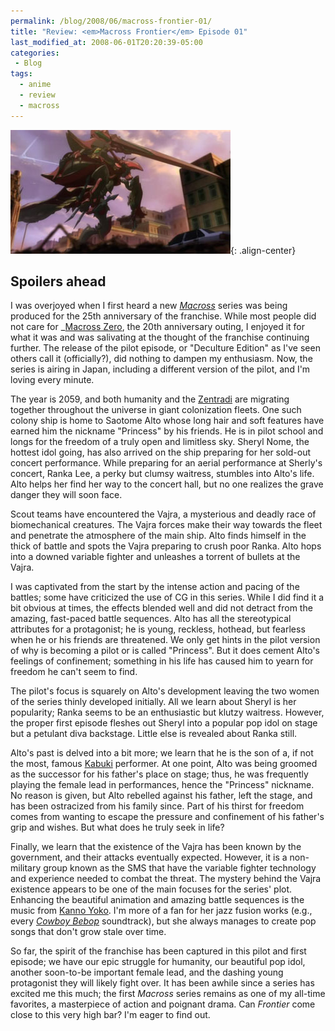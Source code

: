 ```yaml
---
permalink: /blog/2008/06/macross-frontier-01/
title: "Review: <em>Macross Frontier</em> Episode 01"
last_modified_at: 2008-06-01T20:20:39-05:00
categories:
 - Blog
tags:
  - anime
  - review
  - macross
---
```


![Macross Frontier Episode 01](/assets/images/reviews/macross_frontier-01.jpg){: .align-center}
## Spoilers ahead

I was overjoyed when I first heard a new _[Macross](http://en.wikipedia.org/wiki/Macross)_ series was being produced for
the 25th anniversary of the franchise. While most people did not care for _[Macross Zero](http://en.wikipedia.org/wiki/Macross_Zero),
the 20th anniversary outing, I enjoyed it for what it was and was salivating at the thought of the franchise continuing
further. The release of the pilot episode, or &quot;Deculture Edition&quot; as I've seen others call it (officially?),
did nothing to dampen my enthusiasm. Now, the series is airing in Japan, including a different version of the pilot,
and I'm loving every minute.

The year is 2059, and both humanity and the [Zentradi](http://en.wikipedia.org/wiki/Zentradi) are migrating together
throughout the universe in giant colonization fleets. One such colony ship is home to Saotome Alto whose long hair and
soft features have earned him the nickname &quot;Princess&quot; by his friends. He is in pilot school and longs for the
freedom of a truly open and limitless sky. Sheryl Nome, the hottest idol going, has also arrived on the ship preparing
for her sold-out concert performance. While preparing for an aerial performance at Sherly's concert, Ranka Lee, a perky
but clumsy waitress, stumbles into Alto's life. Alto helps her find her way to the concert hall, but no one realizes the
grave danger they will soon face.

Scout teams have encountered the Vajra, a mysterious and deadly race of biomechanical creatures. The Vajra forces make
their way towards the fleet and penetrate the atmosphere of the main ship. Alto finds himself in the thick of battle and
spots the Vajra preparing to crush poor Ranka. Alto hops into a downed variable fighter and unleashes a torrent of
bullets at the Vajra.

I was captivated from the start by the intense action and pacing of the battles; some have criticized the use of CG in
this series. While I did find it a bit obvious at times, the effects blended well and did not detract from the amazing,
fast-paced battle sequences. Alto has all the stereotypical attributes for a protagonist; he is young, reckless, hothead,
but fearless when he or his friends are threatened. We only get hints in the pilot version of why is becoming a pilot or
is called &quot;Princess&quot;. But it does cement Alto's feelings of confinement; something in his life has caused him
to yearn for freedom he can't seem to find.

The pilot's focus is squarely on Alto's development leaving the two women of the series thinly developed initially. All
we learn about Sheryl is her popularity; Ranka seems to be an enthusiastic but klutzy waitress. However, the proper first
episode fleshes out Sheryl into a popular pop idol on stage but a petulant diva backstage. Little else is revealed about
Ranka still.

Alto's past is delved into a bit more; we learn that he is the son of a, if not the most, famous [Kabuki](http://en.wikipedia.org/wiki/Kabuki)
performer. At one point, Alto was being groomed as the successor for his father's place on stage; thus, he was frequently
playing the female lead in performances, hence the &quot;Princess&quot; nickname. No reason is given, but Alto rebelled
against his father, left the stage, and has been ostracized from his family since. Part of his thirst for freedom comes
from wanting to escape the pressure and confinement of his father's grip and wishes. But what does he truly seek in life?

Finally, we learn that the existence of the Vajra has been known by the government, and their attacks eventually expected.
However, it is a non-military group known as the SMS that have the variable fighter technology and experience needed to
combat the threat. The mystery behind the Vajra existence appears to be one of the main focuses for the series' plot.
Enhancing the beautiful animation and amazing battle sequences is the music from [Kanno Yoko](http://en.wikipedia.org/wiki/Yoko_Kanno).
I'm more of a fan for her jazz fusion works (e.g., every _[Cowboy Bebop](http://en.wikipedia.org/wiki/Cowboy_Bebop)_ soundtrack),
but she always manages to create pop songs that don't grow stale over time.

So far, the spirit of the franchise has been captured in this pilot and first episode; we have our epic struggle for
humanity, our beautiful pop idol, another soon-to-be important female lead, and the dashing young protagonist they will
likely fight over. It has been awhile since a series has excited me this much; the first _Macross_ series remains as
one of my all-time favorites, a masterpiece of action and poignant drama. Can _Frontier_ come close to this very high
bar? I'm eager to find out.